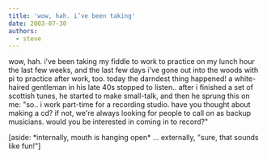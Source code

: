 ```yaml
---
title: 'wow, hah. i’ve been taking'
date: 2003-07-30
authors:
  - steve
---
```


wow, hah. i've been taking my fiddle to work to practice on my lunch hour the last few weeks, and the last few days i've gone out into the woods with pi to practice after work, too. today the darndest thing happened! a white-haired gentleman in his late 40s stopped to listen.. after i finished a set of scottish tunes, he started to make small-talk, and then he sprung this on me: "so.. i work part-time for a recording studio. have you thought about making a cd? if not, we're always looking for people to call on as backup musicians. would you be interested in coming in to record?"

\[aside: \*internally, mouth is hanging open\* ... externally, "sure, that sounds like fun!"\]
